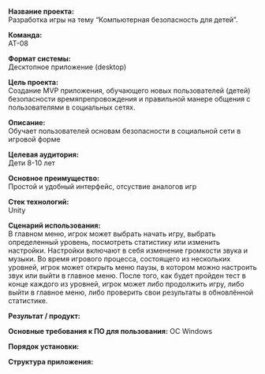 <b>Название проекта:</b>  
Разработка игры на тему “Компьютерная безопасность для детей”.

<b>Команда:</b>  
АТ-08

<b>Формат системы:</b>  
Десктопное приложение (desktop)

<b>Цель проекта:</b>  
Создание MVP приложения, обучающего новых пользователей (детей) безопасности времяпрепровождения и правильной манере общения с пользователями в социальных сетях.

<b>Описание:</b>  
Обучает пользователей основам безопасности в социальной сети в игровой форме

<b>Целевая аудитория:</b>  
Дети 8-10 лет

<b>Основное преимущество:</b>  
Простой и удобный интерфейс, отсуствие аналогов игр

<b>Стек технологий:</b>  
Unity

<b>Сценарий использования:</b>  
В главном меню, игрок может выбрать начать игру, выбрать определенный уровень, посмотреть статистику или изменить настройки. Настройки включают в себя изменение громкости звука и музыки. Во время игрового процесса, состоящего из нескольких уровней, игрок может открыть меню паузы, в котором можно настроить звук или выйти в главное меню. После того, как будет пройден тест в конце каждого из уровней, игрок может либо продолжить игру, либо выйти в главное меню, либо проверить свои результаты в обновлённой статистике.

<b>Результат / продукт:</b>  

<b>Основные требования к ПО для пользования:</b>  ОС Windows

<b>Порядок установки:</b>  

<b>Структура приложения:</b>  
